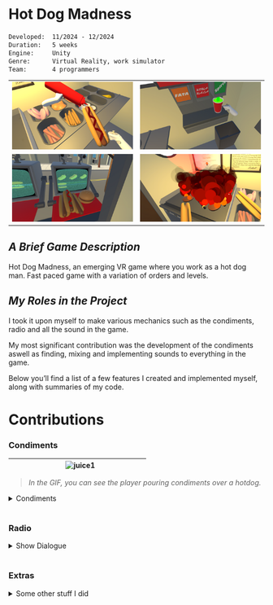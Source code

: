 # __Hot Dog Madness__

```
Developed:  11/2024 - 12/2024
Duration:   5 weeks
Engine:     Unity
Genre:      Virtual Reality, work simulator
Team:       4 programmers
```

<table>
  <tr>
    <td width="50%"><img src="/PortfolioBilder/hotdog1.png" /></td>
    <td width="50%"><img src="/PortfolioBilder/hotdog2.png" /></td>
  </tr>
  <tr>
    <td width="50%"><img src="/PortfolioBilder/hotdog3.png" /></td>
    <td width="50%"><img src="/PortfolioBilder/hotdog4.png" /></td>
  </tr>
</table>

## _A Brief Game Description_
Hot Dog Madness, an emerging VR game where you work as a hot dog man. Fast paced game with a variation of orders and levels.


## _My Roles in the Project_

I took it upon myself to make various mechanics such as the condiments, radio and all the sound in the game. 

My most significant contribution was the development of the condiments aswell as finding, mixing and implementing sounds to everything in the game.

Below you’ll find a list of a few features I created and implemented myself, along with summaries of my code.

# Contributions 

### Condiments
	
|&nbsp;&nbsp;&nbsp;&nbsp;&nbsp;&nbsp;&nbsp;&nbsp;&nbsp;&nbsp;&nbsp;&nbsp;&nbsp;&nbsp;&nbsp;&nbsp;&nbsp;&nbsp;&nbsp;&nbsp;&nbsp;&nbsp;&nbsp;&nbsp;&nbsp;&nbsp;&nbsp; <img src="/PortfolioGifs/Condiments.gif" alt="juice1" width="800" height="auto"> &nbsp;&nbsp;&nbsp;&nbsp;&nbsp;&nbsp;&nbsp;&nbsp;&nbsp;&nbsp;&nbsp;&nbsp;&nbsp;&nbsp;&nbsp;&nbsp;&nbsp;&nbsp;&nbsp;&nbsp;&nbsp;&nbsp;&nbsp;&nbsp; |
|:---:|


> *In the GIF, you can see the player pouring condiments over a hotdog.*

<details>
  <summary>Condiments</summary>

#### The Idea
Making an easy to use ketchup + mustard bottle that recognizes when you have the bottle upside down.

#### The Logic
To have the frog assist you in combat you have to water it which is a core mechanic in Sun Seed. After you have watered it to the required number it starts shooting out its tounge at the nearest "Enemy" tagged object. The frog launches its toungue as a linerenderer, grabs enemy, eats it (destroys enemy) and it resets the timer.

<br>

*Click the dropdown arrows below to see the `code`!* <br>

<details>
<summary>Show PourDetector.cs</summary>

 ```cs
public class PourDetector : MonoBehaviour
{
    [Header("Pour Settings")]
    [Range(0, 180f)] public float pourThreshold = 100f; 
    public Transform origin;
    public Stream streamPrefab;

    private Stream currentStream;

    private XRGrabInteractable grab;
    private bool isHeld;
    private bool isTriggerPressed;

    public AudioClip pourSound;
    SoundObject currentPourSound;

    private void Awake()
    {
        grab = GetComponent<XRGrabInteractable>();
    }

    private void OnEnable()
    {
        if (!grab) return;

        grab.selectEntered.AddListener(OnSelectEntered);
        grab.selectExited.AddListener(OnSelectExited);

        grab.activated.AddListener(OnActivated);
        grab.deactivated.AddListener(OnDeactivated);
    }

    private void OnDisable()
    {
        if (!grab) return;

        grab.selectEntered.RemoveListener(OnSelectEntered);
        grab.selectExited.RemoveListener(OnSelectExited);
        grab.activated.RemoveListener(OnActivated);
        grab.deactivated.RemoveListener(OnDeactivated);
    }

    private void OnSelectEntered(SelectEnterEventArgs args)
    {
        isHeld = true;
    }

    private void OnSelectExited(SelectExitEventArgs args)
    {
        isHeld = false;
        isTriggerPressed = false;
        EndPour();
    }

    private void OnActivated(ActivateEventArgs args)
    {
        isTriggerPressed = true;
    }

    private void OnDeactivated(DeactivateEventArgs args)
    {
        isTriggerPressed = false;
        EndPour();
    }

    private void Update()
    {
        bool shouldPour = isHeld && isTriggerPressed && IsTiltPastThreshold();

        if (shouldPour && currentStream == null)
        {
            StartPour();
        }
        else if (!shouldPour && currentStream != null)
        {
            EndPour();
        }

        if (currentStream != null && origin != null)
            currentStream.transform.position = origin.position;
    }

    private bool IsTiltPastThreshold()
    {
        float angleFromUp = Vector3.Angle(transform.up, Vector3.up);
        return angleFromUp > pourThreshold;
    }

    private void StartPour()
    {
        if (origin == null || streamPrefab == null) return;
        currentStream = Instantiate(streamPrefab, origin.position, Quaternion.identity, transform);
        currentStream.SetOrigin(origin);
        currentStream.Begin();
        currentPourSound = SoundManager.Instance.PlaySoundFX(pourSound, transform.position, transform, 1);
    }

    private void EndPour()
    {
        if (currentStream == null) return;
        Destroy(currentStream.gameObject);
        currentStream = null;

        if (currentPourSound != null)
        {
            currentPourSound.StopPlaying(); 
            currentPourSound = null;
        }
    }
}

```
</details>

<details>
<summary>Show SauceBlobStainer.cs</summary>

 ```cs
[RequireComponent(typeof(ParticleSystem))]
public class SauceBlobStainer : MonoBehaviour
{
    public GameObject blobPrefab;
    public LayerMask stainLayers = ~0;
    public string blobLayerName = "SauceSplat";

    [Header("Spawn")]
    public int blobsPerCollision = 3;      
    public float minIntervalPerTarget = 0.01f; 
    public float jitterRadius = 0.0025f;   
    public float surfaceOffset = 0.0006f;   
    public bool parentToHitObject = true;

    private ParticleSystem ps;
    private readonly List<ParticleCollisionEvent> buf = new();
    private readonly Dictionary<Transform, float> lastTime = new();
    private int blobLayer = -1;

    private List<GameObject> spawnedBlobs = new List<GameObject>();
    private bool hitFoodObject;

    void Awake()
    {
        ps = GetComponent<ParticleSystem>();
        blobLayer = LayerMask.NameToLayer(blobLayerName);
    }

    void OnParticleCollision(GameObject other)
    {
        if (ps == null || blobPrefab == null) return;
        if (((1 << other.layer) & stainLayers) == 0) return;

        int n = ParticlePhysicsExtensions.GetCollisionEvents(ps, other, buf);
        if (n == 0) return;

        Transform target = other.transform;
        float now = Time.time;
        if (!lastTime.TryGetValue(target, out float last)) last = 0f;
        if (now - last < minIntervalPerTarget) return;

        var e = buf[n - 1];
        Vector3 pos = e.intersection;
        Vector3 normal = e.normal;

        SpawnBlobs(target, pos, normal);

        lastTime[target] = now;
    }

    void SpawnBlobs(Transform target, Vector3 center, Vector3 normal)
    {
        Vector3 t = Vector3.Cross(normal, Vector3.up);
        if (t.sqrMagnitude < 1e-4f) t = Vector3.Cross(normal, Vector3.right);
        t.Normalize();
        Vector3 b = Vector3.Cross(normal, t);

        Transform parent = parentToHitObject ? target : null;
        Quaternion rot = Quaternion.LookRotation(normal);

        for (int i = 0; i < blobsPerCollision; i++)
        {
            Vector2 j2 = Random.insideUnitCircle * jitterRadius;
            Vector3 j = t * j2.x + b * j2.y;
            var go = Instantiate(blobPrefab, center + normal * surfaceOffset + j, rot);
            if (parentToHitObject && target != null)
            {
                go.transform.SetParent(target, true);
            }
                
            if (blobLayer != -1) SetLayerRecursively(go, blobLayer);
        }
    }

    static void SetLayerRecursively(GameObject obj, int layer)
    {
        obj.layer = layer;
        foreach (Transform c in obj.transform) SetLayerRecursively(c.gameObject, layer);
    }
}

```
</details>
</details>

<br>

### Radio

<details>
<summary>Show Dialogue</summary>

#### The Idea
The aim was to create a working radio that the player could start, pause, resume, skip to the next song.

#### The Logic 
The radio has a list of songs it goes through. The two buttons on the radio dictates if the player wants to skip to the next song, pause, resume or play.

The buttons has to be kinematic since they have the grabable element on them. Makes it so the player can interact with it.

<br>

*Click the dropdown arrows below to see the `code`!* <br>

<details>
<summary>Show Radio.cs</summary>
  
```cs
public class Radio : MonoBehaviour
{
    [SerializeField] List<AudioClip> musicList = new();
    [SerializeField, Range(0f,1f)] float volume = 0.8f;
    bool mono = false;

    SoundObject currentLoop;
    int lastIndex = -1;
    bool isPaused = false;

    public void PlayNext()
    {
        if (musicList == null || musicList.Count == 0) return;

        isPaused = false;

        int index = lastIndex + 1;
        if (index >= musicList.Count) index = 0;
        lastIndex = index;

        if (currentLoop != null) currentLoop.StopPlaying();

        currentLoop = SoundManager.Instance.PlayMusic(
            musicList[index],
            transform.position,
            transform,
            volume,
            looping: true,
            pitch: 1f,
            fadeOutLength: 0f,
            mono: mono
        );
    }

    public void TogglePause()
    {
        if (currentLoop == null) return;

        if (!isPaused)
        {
            currentLoop.Pause();
            isPaused = true;
        }
        else
        {
            currentLoop.Resume();
            isPaused = false;
        }
    }
}
```
</details>

<details>
  <summary>Show Radiobutton.cs</summary>
  
```cs
public class RadioButton : MonoBehaviour
{
    public enum ButtonType { Next, PauseToggle }

    [SerializeField] Radio radio;
    [SerializeField] ButtonType buttonType;

    XRSimpleInteractable grab;

    void Awake()
    {
        grab = GetComponent<XRSimpleInteractable>();
        var rb = GetComponent<Rigidbody>();
        rb.isKinematic = true;
    }

    void OnEnable()
    {
        grab.selectEntered.AddListener(OnActivated);
    }

    void OnDisable()
    {
        grab.selectEntered.RemoveListener(OnActivated);
    }

    void OnActivated(SelectEnterEventArgs _)
    {
        if (buttonType == ButtonType.Next)
            radio.PlayNext();
        else if (buttonType == ButtonType.PauseToggle)
            radio.TogglePause();
    }
}
```
  
</details>

</details>


<br>

### Extras

<details>
<summary>Some other stuff I did</summary>

#### Extra Showcase
Below, you'll find some contributions I did aswell as some example code

<br>

I also worked on: Learning and implementing the new unity input system, enemies, sound, multiplayer, balancing, game design  <br>

<br>

Click the dropdown arrows below to see some example code! <br>

<details>
  <summary>Show Enemy</summary>
<br>
*Click the dropdown arrow below to see `code`!* <br>

 <details>
  <summary>Show Enemy.cs</summary>
    
```cs
public class EnemyAttacks : MonoBehaviour
{
    Pathfinding pathfindingScript;

    protected Vector3 targetPosition;
    [HideInInspector] public float distenceToTarget;

    public float distanceToAttack = 20;

    [HideInInspector] public bool isAttacking = false;
    [HideInInspector] public bool withinDistance = false;

    NavMeshAgent agent;

    private void Start()
    {
        agent = GetComponent<NavMeshAgent>();
        pathfindingScript = GetComponent<Pathfinding>();
    }

    private void Update()
    {
        if (!(pathfindingScript.target.Count <= 0) && pathfindingScript.target[pathfindingScript.finalTarget] != null)
        {
            targetPosition = pathfindingScript.target[pathfindingScript.finalTarget].transform.position - transform.position;
        }
        
     
        distenceToTarget = targetPosition.sqrMagnitude;

        if (distenceToTarget < distanceToAttack)
        {
            withinDistance = true;
            pathfindingScript.followTarget = false;
            if (pathfindingScript.trackTarget == true)
            {
                agent.velocity = Vector3.zero;
            }
        }

        if (distenceToTarget > distanceToAttack && isAttacking == false)
        {
            pathfindingScript.followTarget = true;
            withinDistance = false;
        }
    }
}

```
  </details>

---

<br>

</details>

<details>
<summary>Show PlayerAttack</summary>

<br>

*Click the dropdown arrow below to see `code`!* <br>

<details>
<summary>Show PlayerAttack.cs</summary>
	
```cs
public class PlayerAttack : MonoBehaviour
{
    private GameObject weapon;

    private Collider2D weaponCollider;

    private Animator weaponAnimator;

    private PlayerInput playerInput;
    private InputAction fireAction;

    private void Awake()
    {
        playerInput = GetComponent<PlayerInput>();
        if (playerInput != null)
        {
            fireAction = playerInput.actions["Fire"];
        }
        else
        {
            Debug.LogError("PlayerInput component is missing on this GameObject.");
        }
    }

    private void Start()
    {
        weaponCollider = weapon.GetComponent<Collider2D>();
        weaponAnimator = weapon.GetComponent<Animator>();

        if (fireAction != null)
        {
            fireAction.performed += OnFirePerformed;
        }
        else
        {
            Debug.LogError("Fire action could not be found. Check the Input Action Asset.");
        }
    }

    private void Update()
    private void OnDestroy()
    {
        if (Input.GetKeyDown(KeyCode.Joystick1Button5))
        if (fireAction != null)
        {
            weaponAnimator.SetTrigger("PressedR1");
            fireAction.performed -= OnFirePerformed;
        }
    }

    private void OnFirePerformed(InputAction.CallbackContext context)
    {
        weaponAnimator.SetTrigger("PressedR1");
    }
}
```


</details>

---

<br>

</details>


<details>
<summary>Show PlayerJoined</summary>
	

<br>

*Click the dropdown arrow below to see `code`!* <br>

<details>
    <summary>Show PlayedJoined.cs</summary>
  
```cs
public class PlayerJoined : MonoBehaviour
{
    public Dialogue dialogueSystem;
    public TextMeshProUGUI messageText;
    private PlayerInputManager playerInputManager;
    public CameraMoverOnEnemyDeath cameraMover;

    private PlayerInput firstPlayerInput; 

    private void Start()
    {
        if (messageText != null)
        {
            messageText.gameObject.SetActive(true);
        }
    }

    void OnEnable()
    {
        playerInputManager = FindObjectOfType<PlayerInputManager>();
        if (playerInputManager != null)
        {
            playerInputManager.onPlayerJoined += OnPlayerJoined;
        }
    }

    void OnDisable()
    {
        if (playerInputManager != null)
        {
            playerInputManager.onPlayerJoined -= OnPlayerJoined;
        }
    }

    public void OnPlayerJoined(PlayerInput playerInput)
    {
        if (playerInput.devices.Count > 0 && 
            (playerInput.devices[0] is Keyboard || playerInput.devices[0] is Mouse))
        {
            Destroy(playerInput.gameObject);
            return;
        }

        DontDestroyOnLoad(playerInput.gameObject);

        if (firstPlayerInput == null)
        {
            firstPlayerInput = playerInput;
            playerInput.SwitchCurrentActionMap("ControlActions1"); 
        }
        else
        {
            playerInput.SwitchCurrentActionMap("ControlActions1");
        }

        InputAction pauseAction = playerInput.actions["Pause"];
        if (pauseAction != null)
        {
            pauseAction.Disable();
            StartCoroutine(ReenablePauseAction(pauseAction));
        }

        PlayerAttack playerAttack = playerInput.GetComponent<PlayerAttack>();
        if (playerAttack == null)
        {
            playerAttack = playerInput.gameObject.AddComponent<PlayerAttack>();
        }
        playerAttack.Initialize(playerInput);

        if (messageText != null)
        {
            messageText.text = "Use   <voffset=0.3em><sprite=3></voffset>to move and   <voffset=0.3em><sprite=0></voffset>to rotate";
            Invoke(nameof(HideMessage), 5f);
        }

        if (dialogueSystem != null && playerInput == firstPlayerInput) 
        {
            dialogueSystem.OnPlayerJoined(playerInput);

            playerInput.actions["NextDialogue"].performed += context =>
            {
                if (dialogueSystem.IsDialogueActive)
                {
                    dialogueSystem.NextLine();
                }
            };

            playerInput.actions["PreviousDialogue"].performed += context =>
            {
                if (dialogueSystem.IsDialogueActive)
                {
                    dialogueSystem.PreviousLine();
                }
            };
        }
    }

    private IEnumerator ReenablePauseAction(InputAction pauseAction)
    {
        yield return null;
        pauseAction.Enable();
    }

    private void HideMessage()
    {
        if (messageText != null)
        {
            messageText.gameObject.SetActive(false);
        }
        if (cameraMover != null)
        {
            StartCoroutine(StartDialogueCoroutine());
        }
        StartCoroutine(ShowSecondMessageCoroutine());
    }

    private IEnumerator StartDialogueCoroutine()
    {
        yield return cameraMover.ShowDialogueAfterDelay(3.5f);
    }

    private IEnumerator ShowSecondMessageCoroutine()
    {
        yield return new WaitForSeconds(0f);
        if (messageText != null)
        {
            messageText.gameObject.SetActive(true);
            messageText.text = "Press   <voffset=0.3em><sprite=2></voffset>to dash.";
            Invoke(nameof(HideSecondMessage), 3.5f);
        }
    }

    private void HideSecondMessage()
    {
        if (messageText != null)
        {
            messageText.gameObject.SetActive(false);
        }
    }
}

```
  </details>

---

<br>

</details>






